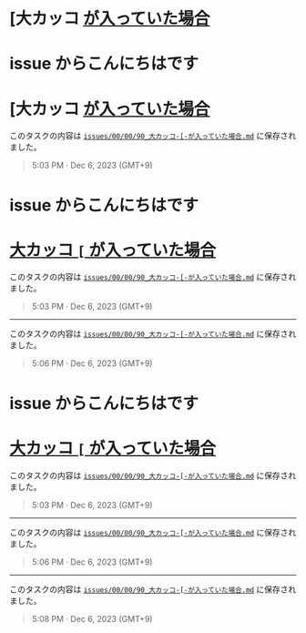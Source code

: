 # [大カッコ [ が入っていた場合](https://github.com/noraworld/github-actions-sandbox/issues/90)

# issue からこんにちはです
# [大カッコ [ が入っていた場合](https://github.com/noraworld/github-actions-sandbox/issues/90)
このタスクの内容は [`issues/00/00/90_大カッコ-[-が入っていた場合.md`](https://github.com/noraworld/github-actions-sandbox/blob/main/issues/00/00/90_大カッコ-[-が入っていた場合.md) に保存されました。

> 5:03 PM · Dec 6, 2023 (GMT+9)

# issue からこんにちはです
# [大カッコ `[` が入っていた場合](https://github.com/noraworld/github-actions-sandbox/issues/90)
このタスクの内容は [`issues/00/00/90_大カッコ-[-が入っていた場合.md`](https://github.com/noraworld/github-actions-sandbox/blob/main/issues/00/00/90_大カッコ-[-が入っていた場合.md) に保存されました。

> 5:03 PM · Dec 6, 2023 (GMT+9)

---

このタスクの内容は [`issues/00/00/90_大カッコ-[-が入っていた場合.md`](https://github.com/noraworld/github-actions-sandbox/blob/main/issues/00/00/90_大カッコ-[-が入っていた場合.md) に保存されました。

> 5:06 PM · Dec 6, 2023 (GMT+9)

# issue からこんにちはです
# [大カッコ `[` が入っていた場合](https://github.com/noraworld/github-actions-sandbox/issues/90)
このタスクの内容は [`issues/00/00/90_大カッコ-[-が入っていた場合.md`](https://github.com/noraworld/github-actions-sandbox/blob/main/issues/00/00/90_大カッコ-[-が入っていた場合.md) に保存されました。

> 5:03 PM · Dec 6, 2023 (GMT+9)

---

このタスクの内容は [`issues/00/00/90_大カッコ-[-が入っていた場合.md`](https://github.com/noraworld/github-actions-sandbox/blob/main/issues/00/00/90_大カッコ-[-が入っていた場合.md) に保存されました。

> 5:06 PM · Dec 6, 2023 (GMT+9)

---

このタスクの内容は [`issues/00/00/90_大カッコ-[-が入っていた場合.md`](https://github.com/noraworld/github-actions-sandbox/blob/main/issues/00/00/90_大カッコ-[-が入っていた場合.md) に保存されました。

> 5:08 PM · Dec 6, 2023 (GMT+9)
